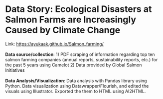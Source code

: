 
# Data Story: Ecological Disasters at Salmon Farms are Increasingly Caused by Climate Change
Link: https://ayukaak.github.io/Salmon_farming/ <br><br>
<b>Data source/collection</b>: 1) PDF scraping of information regarding top ten salmon farming companies (annual reports, sustainability reports, etc.) for the past 5 years using Camelot  2) Data provided by Global Salmon Initiatives <br><br>
<b>Data Analysis/Visualization</b>: Data analysis with Pandas library using Python. Data visualization using Datawrapper/Flourish, and edited the visuals using Illustrator. Exported the them to HTML using AI2HTML.
